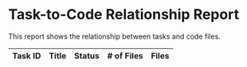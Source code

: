 # Task-to-Code Relationship Report

This report shows the relationship between tasks and code files.

| Task ID | Title | Status | # of Files | Files |
|---------|-------|--------|------------|-------|


